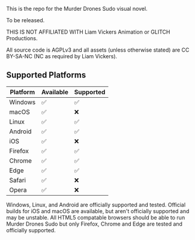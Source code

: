 This is the repo for the Murder Drones Sudo visual novel.

To be released.

THIS IS NOT AFFILIATED WITH Liam Vickers Animation or GLITCH Productions.

All source code is AGPLv3 and all assets (unless otherwise stated) are CC BY-SA-NC (NC as required by Liam Vickers).

## Supported Platforms

| Platform | Available | Supported | 
| -------- | --------- | --------- |
| Windows     | :white_check_mark: | :white_check_mark: |
| macOS     | :white_check_mark: | :x: |
| Linux     | :white_check_mark: | :white_check_mark: |
| Android     | :white_check_mark: | :white_check_mark: |
| iOS     | :white_check_mark: | :x: |
| Firefox    | :white_check_mark: | :white_check_mark: |
| Chrome    | :white_check_mark: | :white_check_mark: |
| Edge    | :white_check_mark: | :white_check_mark: |
| Safari    | :white_check_mark: | :x: |
| Opera   | :white_check_mark: | :x: |

Windows, Linux, and Android are officially supported and tested.
Official builds for iOS and macOS are available, but aren't officially supported and may be unstable.
All HTML5 compatable browsers should be able to run Murder Drones Sudo but only Firefox, Chrome and Edge are tested and officially supported.
